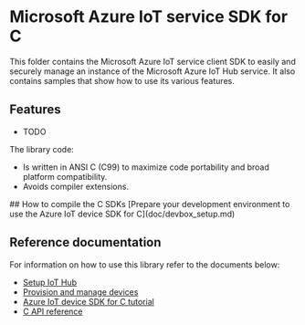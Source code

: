 # Microsoft Azure IoT service SDK for C

This folder contains the Microsoft Azure IoT service client SDK to easily and securely manage an instance of the Microsoft Azure IoT Hub service.
It also contains samples that show how to use its various features.

## Features

 * TODO

The library code:

* Is written in ANSI C (C99) to maximize code portability and broad platform compatibility.
* Avoids compiler extensions.

<a name="compile"/>
## How to compile the C SDKs
[Prepare your development environment to use the Azure IoT device SDK for C](doc/devbox_setup.md)


## Reference documentation
For information on how to use this library refer to the documents below:

- [Setup IoT Hub](../doc/setup_iothub.md)
- [Provision and manage devices](../doc/manage_iot_hub.md)
- [Azure IoT device SDK for C  tutorial](https://azure.microsoft.com/documentation/articles/iot-hub-device-sdk-c-intro/)
- [C API reference](http://azure.github.io/azure-iot-sdks/c/api_reference/index.html)

